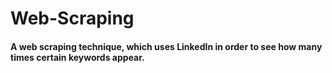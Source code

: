 # Web-Scraping
#### A web scraping technique, which uses LinkedIn in order to see how many times certain keywords appear.
